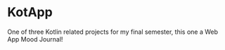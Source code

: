 # KotApp
One of three Kotlin related projects for my final semester, this one a Web App Mood Journal!
